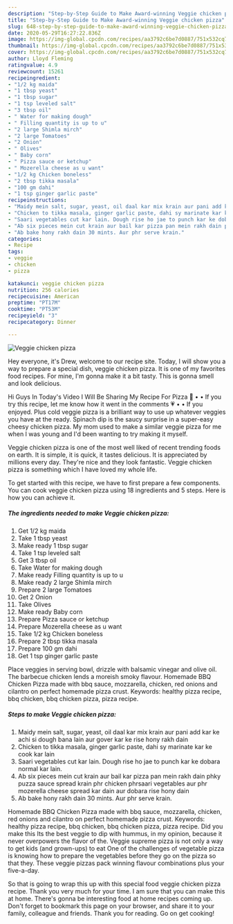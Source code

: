 ```yaml
---
description: "Step-by-Step Guide to Make Award-winning Veggie chicken pizza"
title: "Step-by-Step Guide to Make Award-winning Veggie chicken pizza"
slug: 648-step-by-step-guide-to-make-award-winning-veggie-chicken-pizza
date: 2020-05-29T16:27:22.836Z
image: https://img-global.cpcdn.com/recipes/aa3792c6be7d0887/751x532cq70/veggie-chicken-pizza-recipe-main-photo.jpg
thumbnail: https://img-global.cpcdn.com/recipes/aa3792c6be7d0887/751x532cq70/veggie-chicken-pizza-recipe-main-photo.jpg
cover: https://img-global.cpcdn.com/recipes/aa3792c6be7d0887/751x532cq70/veggie-chicken-pizza-recipe-main-photo.jpg
author: Lloyd Fleming
ratingvalue: 4.9
reviewcount: 15261
recipeingredient:
- "1/2 kg maida"
- "1 tbsp yeast"
- "1 tbsp sugar"
- "1 tsp leveled salt"
- "3 tbsp oil"
- " Water for making dough"
- " Filling quantity is up to u"
- "2 large Shimla mirch"
- "2 large Tomatoes"
- "2 Onion"
- " Olives"
- " Baby corn"
- " Pizza sauce or ketchup"
- " Mozerella cheese as u want"
- "1/2 kg Chicken boneless"
- "2 tbsp tikka masala"
- "100 gm dahi"
- "1 tsp ginger garlic paste"
recipeinstructions:
- "Maidy mein salt, sugar, yeast, oil daal kar mix krain aur pani add kar ke achi si dough bana lain aur gover kar ke rise hony rakh dain"
- "Chicken to tikka masala, ginger garlic paste, dahi sy marinate kar ke cook kar lain"
- "Saari vegetables cut kar lain. Dough rise ho jae to punch kar ke dobara normal kar lain."
- "Ab six pieces mein cut krain aur bail kar pizza pan mein rakh dain phky puzza sauce spread krain phr chicken phrsaari vegetables aur phr mozerella cheese spread kar dain aur dobara rise hony dain"
- "Ab bake hony rakh dain 30 mints. Aur phr serve krain."
categories:
- Recipe
tags:
- veggie
- chicken
- pizza

katakunci: veggie chicken pizza 
nutrition: 256 calories
recipecuisine: American
preptime: "PT17M"
cooktime: "PT53M"
recipeyield: "3"
recipecategory: Dinner

---
```



![Veggie chicken pizza](https://img-global.cpcdn.com/recipes/aa3792c6be7d0887/751x532cq70/veggie-chicken-pizza-recipe-main-photo.jpg)

Hey everyone, it's Drew, welcome to our recipe site. Today, I will show you a way to prepare a special dish, veggie chicken pizza. It is one of my favorites food recipes. For mine, I'm gonna make it a bit tasty. This is gonna smell and look delicious.

Hi Guys In Today&#39;s Video I Will Be Sharing My Recipe For Pizza 🤤 • • If you try this recipe, let me know how it went in the comments 💗 • • If you enjoyed. Plus cold veggie pizza is a brilliant way to use up whatever veggies you have at the ready. Spinach dip is the saucy surprise in a super-easy cheesy chicken pizza. My mom used to make a similar veggie pizza for me when I was young and I&#39;d been wanting to try making it myself.

Veggie chicken pizza is one of the most well liked of recent trending foods on earth. It is simple, it is quick, it tastes delicious. It is appreciated by millions every day. They're nice and they look fantastic. Veggie chicken pizza is something which I have loved my whole life.


To get started with this recipe, we have to first prepare a few components. You can cook veggie chicken pizza using 18 ingredients and 5 steps. Here is how you can achieve it.

<!--inarticleads1-->

##### The ingredients needed to make Veggie chicken pizza:

1. Get 1/2 kg maida
1. Take 1 tbsp yeast
1. Make ready 1 tbsp sugar
1. Take 1 tsp leveled salt
1. Get 3 tbsp oil
1. Take  Water for making dough
1. Make ready  Filling quantity is up to u
1. Make ready 2 large Shimla mirch
1. Prepare 2 large Tomatoes
1. Get 2 Onion
1. Take  Olives
1. Make ready  Baby corn
1. Prepare  Pizza sauce or ketchup
1. Prepare  Mozerella cheese as u want
1. Take 1/2 kg Chicken boneless
1. Prepare 2 tbsp tikka masala
1. Prepare 100 gm dahi
1. Get 1 tsp ginger garlic paste


Place veggies in serving bowl, drizzle with balsamic vinegar and olive oil. The barbecue chicken lends a moreish smoky flavour. Homemade BBQ Chicken Pizza made with bbq sauce, mozzarella, chicken, red onions and cilantro on perfect homemade pizza crust. Keywords: healthy pizza recipe, bbq chicken, bbq chicken pizza, pizza recipe. 

<!--inarticleads2-->

##### Steps to make Veggie chicken pizza:

1. Maidy mein salt, sugar, yeast, oil daal kar mix krain aur pani add kar ke achi si dough bana lain aur gover kar ke rise hony rakh dain
1. Chicken to tikka masala, ginger garlic paste, dahi sy marinate kar ke cook kar lain
1. Saari vegetables cut kar lain. Dough rise ho jae to punch kar ke dobara normal kar lain.
1. Ab six pieces mein cut krain aur bail kar pizza pan mein rakh dain phky puzza sauce spread krain phr chicken phrsaari vegetables aur phr mozerella cheese spread kar dain aur dobara rise hony dain
1. Ab bake hony rakh dain 30 mints. Aur phr serve krain.


Homemade BBQ Chicken Pizza made with bbq sauce, mozzarella, chicken, red onions and cilantro on perfect homemade pizza crust. Keywords: healthy pizza recipe, bbq chicken, bbq chicken pizza, pizza recipe. Did you make this Its the best veggie to dip with hummus, in my opinion, because it never overpowers the flavor of the. Veggie supreme pizza is not only a way to get kids (and grown-ups) to eat One of the challenges of vegetable pizza is knowing how to prepare the vegetables before they go on the pizza so that they. These veggie pizzas pack winning flavour combinations plus your five-a-day. 

So that is going to wrap this up with this special food veggie chicken pizza recipe. Thank you very much for your time. I am sure that you can make this at home. There's gonna be interesting food at home recipes coming up. Don't forget to bookmark this page on your browser, and share it to your family, colleague and friends. Thank you for reading. Go on get cooking!
